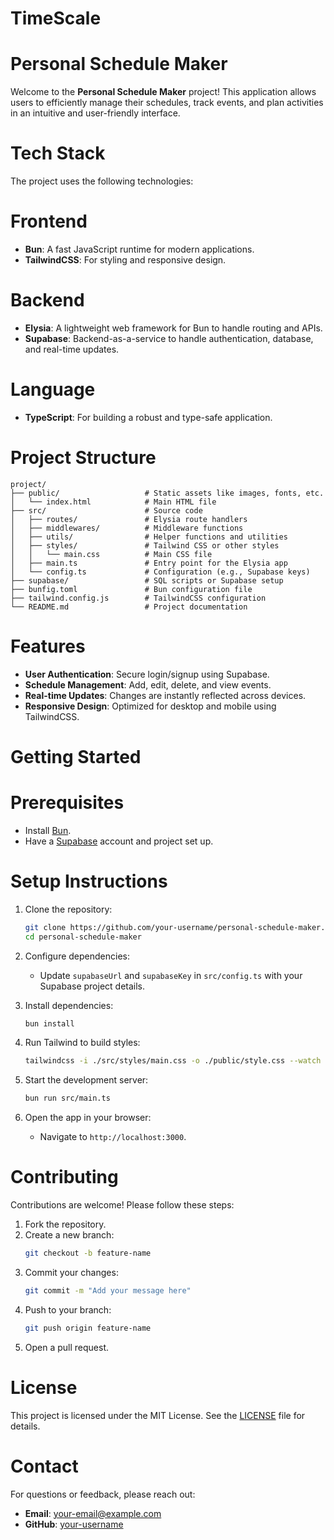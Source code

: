 # TimeScale

# Personal Schedule Maker

Welcome to the **Personal Schedule Maker** project! This application allows users to efficiently manage their schedules, track events, and plan activities in an intuitive and user-friendly interface.

# **Tech Stack**

The project uses the following technologies:

# **Frontend**
- **Bun**: A fast JavaScript runtime for modern applications.
- **TailwindCSS**: For styling and responsive design.

# **Backend**
- **Elysia**: A lightweight web framework for Bun to handle routing and APIs.
- **Supabase**: Backend-as-a-service to handle authentication, database, and real-time updates.

# **Language**
- **TypeScript**: For building a robust and type-safe application.

# **Project Structure**

```
project/
├── public/                   # Static assets like images, fonts, etc.
│   └── index.html            # Main HTML file
├── src/                      # Source code
│   ├── routes/               # Elysia route handlers
│   ├── middlewares/          # Middleware functions
│   ├── utils/                # Helper functions and utilities
│   ├── styles/               # Tailwind CSS or other styles
│   │   └── main.css          # Main CSS file
│   ├── main.ts               # Entry point for the Elysia app
│   └── config.ts             # Configuration (e.g., Supabase keys)
├── supabase/                 # SQL scripts or Supabase setup
├── bunfig.toml               # Bun configuration file
├── tailwind.config.js        # TailwindCSS configuration
└── README.md                 # Project documentation
```

# **Features**

- **User Authentication**: Secure login/signup using Supabase.
- **Schedule Management**: Add, edit, delete, and view events.
- **Real-time Updates**: Changes are instantly reflected across devices.
- **Responsive Design**: Optimized for desktop and mobile using TailwindCSS.

# **Getting Started**

# **Prerequisites**
- Install [Bun](https://bun.sh/).
- Have a [Supabase](https://supabase.com/) account and project set up.

# **Setup Instructions**

1. Clone the repository:
   ```bash
   git clone https://github.com/your-username/personal-schedule-maker.git
   cd personal-schedule-maker
   ```

2. Configure dependencies:
   - Update `supabaseUrl` and `supabaseKey` in `src/config.ts` with your Supabase project details.

3. Install dependencies:
   ```bash
   bun install
   ```

4. Run Tailwind to build styles:
   ```bash
   tailwindcss -i ./src/styles/main.css -o ./public/style.css --watch
   ```

5. Start the development server:
   ```bash
   bun run src/main.ts
   ```

6. Open the app in your browser:
   - Navigate to `http://localhost:3000`.

# **Contributing**

Contributions are welcome! Please follow these steps:

1. Fork the repository.
2. Create a new branch:
   ```bash
   git checkout -b feature-name
   ```
3. Commit your changes:
   ```bash
   git commit -m "Add your message here"
   ```
4. Push to your branch:
   ```bash
   git push origin feature-name
   ```
5. Open a pull request.

# **License**

This project is licensed under the MIT License. See the [LICENSE](LICENSE) file for details.


# **Contact**

For questions or feedback, please reach out:

- **Email**: your-email@example.com
- **GitHub**: [your-username](https://github.com/your-username)

